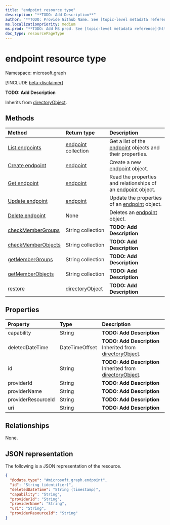 ```yaml
---
title: "endpoint resource type"
description: "**TODO: Add Description**"
author: "**TODO: Provide Github Name. See [topic-level metadata reference](https://msgo.azurewebsites.net/add/document/guidelines/metadata.html#topic-level-metadata)**"
ms.localizationpriority: medium
ms.prod: "**TODO: Add MS prod. See [topic-level metadata reference](https://msgo.azurewebsites.net/add/document/guidelines/metadata.html#topic-level-metadata)**"
doc_type: resourcePageType
---
```


# endpoint resource type

Namespace: microsoft.graph

[!INCLUDE [beta-disclaimer](../../includes/beta-disclaimer.md)]

**TODO: Add Description**


Inherits from [directoryObject](../resources/directoryobject.md).

## Methods
|Method|Return type|Description|
|:---|:---|:---|
|[List endpoints](../api/endpoint-list.md)|[endpoint](../resources/endpoint.md) collection|Get a list of the [endpoint](../resources/endpoint.md) objects and their properties.|
|[Create endpoint](../api/group-post-endpoints.md)|[endpoint](../resources/endpoint.md)|Create a new [endpoint](../resources/endpoint.md) object.|
|[Get endpoint](../api/endpoint-get.md)|[endpoint](../resources/endpoint.md)|Read the properties and relationships of an [endpoint](../resources/endpoint.md) object.|
|[Update endpoint](../api/endpoint-update.md)|[endpoint](../resources/endpoint.md)|Update the properties of an [endpoint](../resources/endpoint.md) object.|
|[Delete endpoint](../api/endpoint-delete.md)|None|Deletes an [endpoint](../resources/endpoint.md) object.|
|[checkMemberGroups](../api/endpoint-checkmembergroups.md)|String collection|**TODO: Add Description**|
|[checkMemberObjects](../api/endpoint-checkmemberobjects.md)|String collection|**TODO: Add Description**|
|[getMemberGroups](../api/endpoint-getmembergroups.md)|String collection|**TODO: Add Description**|
|[getMemberObjects](../api/endpoint-getmemberobjects.md)|String collection|**TODO: Add Description**|
|[restore](../api/endpoint-restore.md)|[directoryObject](../resources/directoryobject.md)|**TODO: Add Description**|

## Properties
|Property|Type|Description|
|:---|:---|:---|
|capability|String|**TODO: Add Description**|
|deletedDateTime|DateTimeOffset|**TODO: Add Description** Inherited from [directoryObject](../resources/directoryobject.md).|
|id|String|**TODO: Add Description** Inherited from [directoryObject](../resources/directoryobject.md).|
|providerId|String|**TODO: Add Description**|
|providerName|String|**TODO: Add Description**|
|providerResourceId|String|**TODO: Add Description**|
|uri|String|**TODO: Add Description**|

## Relationships
None.

## JSON representation
The following is a JSON representation of the resource.
<!-- {
  "blockType": "resource",
  "keyProperty": "id",
  "@odata.type": "microsoft.graph.endpoint",
  "baseType": "Microsoft.DirectoryServices.directoryObject",
  "openType": true
}
-->
``` json
{
  "@odata.type": "#microsoft.graph.endpoint",
  "id": "String (identifier)",
  "deletedDateTime": "String (timestamp)",
  "capability": "String",
  "providerId": "String",
  "providerName": "String",
  "uri": "String",
  "providerResourceId": "String"
}
```

